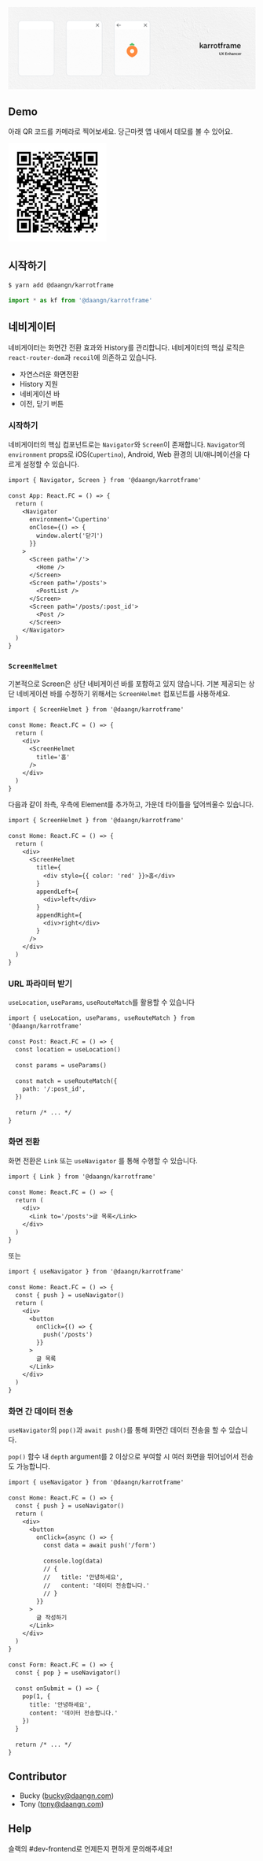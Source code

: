 ![](./cover.png)

## Demo
아래 QR 코드를 카메라로 찍어보세요. 당근마켓 앱 내에서 데모를 볼 수 있어요.

![](./demo-qr.png)

## 시작하기

```bash
$ yarn add @daangn/karrotframe
```

```typescript
import * as kf from '@daangn/karrotframe'
```

## 네비게이터
네비게이터는 화면간 전환 효과와 History를 관리합니다. 네비게이터의 핵심 로직은 `react-router-dom`과 `recoil`에 의존하고 있습니다.

- 자연스러운 화면전환
- History 지원
- 네비게이션 바
- 이전, 닫기 버튼

### 시작하기
네비게이터의 핵심 컴포넌트로는 `Navigator`와 `Screen`이 존재합니다. `Navigator`의 `environment` props로 iOS(`Cupertino`), Android, Web 환경의 UI/애니메이션을 다르게 설정할 수 있습니다.
```tsx
import { Navigator, Screen } from '@daangn/karrotframe'

const App: React.FC = () => {
  return (
    <Navigator
      environment='Cupertino'
      onClose={() => {
        window.alert('닫기')
      }}
    >
      <Screen path='/'>
        <Home />
      </Screen>
      <Screen path='/posts'>
        <PostList />
      </Screen>
      <Screen path='/posts/:post_id'>
        <Post />
      </Screen>
    </Navigator>
  )
}
```

### `ScreenHelmet`
기본적으로 Screen은 상단 네비게이션 바를 포함하고 있지 않습니다. 기본 제공되는 상단 네비게이션 바를 수정하기 위해서는 `ScreenHelmet` 컴포넌트를 사용하세요.

```tsx
import { ScreenHelmet } from '@daangn/karrotframe'

const Home: React.FC = () => {
  return (
    <div>
      <ScreenHelmet
        title='홈'
      />
    </div>
  )
}
```

다음과 같이 좌측, 우측에 Element를 추가하고, 가운데 타이틀을 덮어씌울수 있습니다.

```tsx
import { ScreenHelmet } from '@daangn/karrotframe'

const Home: React.FC = () => {
  return (
    <div>
      <ScreenHelmet
        title={
          <div style={{ color: 'red' }}>홈</div>
        }
        appendLeft={
          <div>left</div>
        }
        appendRight={
          <div>right</div>
        }
      />
    </div>
  )
}
```

### URL 파라미터 받기
`useLocation`, `useParams`, `useRouteMatch`를 활용할 수 있습니다

```tsx
import { useLocation, useParams, useRouteMatch } from '@daangn/karrotframe'

const Post: React.FC = () => {
  const location = useLocation()

  const params = useParams()

  const match = useRouteMatch({
    path: '/:post_id',
  })

  return /* ... */
}
```

### 화면 전환
화면 전환은 `Link` 또는 `useNavigator` 를 통해 수행할 수 있습니다.

```tsx
import { Link } from '@daangn/karrotframe'

const Home: React.FC = () => {
  return (
    <div>
      <Link to='/posts'>글 목록</Link>
    </div>
  )
}
```

또는

```tsx
import { useNavigator } from '@daangn/karrotframe'

const Home: React.FC = () => {
  const { push } = useNavigator()
  return (
    <div>
      <button
        onClick={() => {
          push('/posts')
        }}
      >
        글 목록
      </Link>
    </div>
  )
}
```

### 화면 간 데이터 전송
`useNavigator`의 `pop()`과 `await push()`를 통해 화면간 데이터 전송을 할 수 있습니다.

`pop()` 함수 내 `depth` argument를 2 이상으로 부여할 시 여러 화면을 뛰어넘어서 전송도 가능합니다.

```tsx
import { useNavigator } from '@daangn/karrotframe'

const Home: React.FC = () => {
  const { push } = useNavigator()
  return (
    <div>
      <button
        onClick={async () => {
          const data = await push('/form')

          console.log(data)          
          // {
          //   title: '안녕하세요',
          //   content: '데이터 전송합니다.'
          // }
        }}
      >
        글 작성하기
      </Link>
    </div>
  )
}

const Form: React.FC = () => {
  const { pop } = useNavigator()

  const onSubmit = () => {
    pop(1, {
      title: '안녕하세요',
      content: '데이터 전송합니다.'
    })
  }

  return /* ... */
}
```

## Contributor
- Bucky (bucky@daangn.com)
- Tony (tony@daangn.com)

## Help
슬랙의 #dev-frontend로 언제든지 편하게 문의해주세요!

